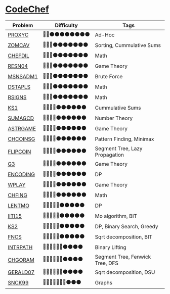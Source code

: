 # [CodeChef](https://www.codechef.com/)

Problem | Difficulty | Tags
------- | ------- | -------
[PROXYC](https://www.codechef.com//problems/PROXYC) | :red_circle::red_circle::black_circle::black_circle::black_circle::black_circle::black_circle::black_circle::black_circle::black_circle: | Ad-Hoc
[ZOMCAV](https://www.codechef.com//problems/ZOMCAV) | :red_circle::red_circle::red_circle::black_circle::black_circle::black_circle::black_circle::black_circle::black_circle::black_circle: | Sorting, Cummulative Sums
[CHEFDIL](https://www.codechef.com//problems/CHEFDIL) | :red_circle::red_circle::red_circle::black_circle::black_circle::black_circle::black_circle::black_circle::black_circle::black_circle: | Math
[RESN04](https://www.codechef.com//problems/RESN04) | :red_circle::red_circle::red_circle::black_circle::black_circle::black_circle::black_circle::black_circle::black_circle::black_circle: | Game Theory
[MSNSADM1](https://www.codechef.com//problems/MSNSADM1) | :red_circle::red_circle::red_circle::black_circle::black_circle::black_circle::black_circle::black_circle::black_circle::black_circle: | Brute Force
[DSTAPLS](https://www.codechef.com//problems/DSTAPLS) | :red_circle::red_circle::red_circle::black_circle::black_circle::black_circle::black_circle::black_circle::black_circle::black_circle: | Math
[RSIGNS](https://www.codechef.com//problems/RSIGNS) | :red_circle::red_circle::red_circle::black_circle::black_circle::black_circle::black_circle::black_circle::black_circle::black_circle: | Math
[KS1](https://www.codechef.com//problems/KS1) | :red_circle::red_circle::red_circle::red_circle::black_circle::black_circle::black_circle::black_circle::black_circle::black_circle: | Cummulative Sums
[SUMAGCD](https://www.codechef.com//problems/SUMAGCD) | :red_circle::red_circle::red_circle::red_circle::black_circle::black_circle::black_circle::black_circle::black_circle::black_circle: | Number Theory
[ASTRGAME](https://www.codechef.com//problems/ASTRGAME) | :red_circle::red_circle::red_circle::red_circle::black_circle::black_circle::black_circle::black_circle::black_circle::black_circle: | Game Theory
[CHCOINSG](https://www.codechef.com//problems/CHCOINSG) | :red_circle::red_circle::red_circle::red_circle::black_circle::black_circle::black_circle::black_circle::black_circle::black_circle: | Pattern Finding, Minimax
[FLIPCOIN](https://www.codechef.com//problems/FLIPCOIN) | :red_circle::red_circle::red_circle::red_circle::black_circle::black_circle::black_circle::black_circle::black_circle::black_circle: | Segment Tree, Lazy Propagation
[G3](https://www.codechef.com//problems/G3) | :red_circle::red_circle::red_circle::red_circle::black_circle::black_circle::black_circle::black_circle::black_circle::black_circle: | Game Theory
[ENCODING](https://www.codechef.com//problems/ENCODING) | :red_circle::red_circle::red_circle::red_circle::black_circle::black_circle::black_circle::black_circle::black_circle::black_circle: | DP
[WPLAY](https://www.codechef.com//problems/WPLAY) | :red_circle::red_circle::red_circle::red_circle::black_circle::black_circle::black_circle::black_circle::black_circle::black_circle: | Game Theory
[CHFING](https://www.codechef.com//problems/CHFING) | :red_circle::red_circle::red_circle::red_circle::black_circle::black_circle::black_circle::black_circle::black_circle::black_circle: | Math
[LENTMO](https://www.codechef.com//problems/LENTMO) | :red_circle::red_circle::red_circle::red_circle::red_circle::black_circle::black_circle::black_circle::black_circle::black_circle: | DP
[IITI15](https://www.codechef.com//problems/IITI15) | :red_circle::red_circle::red_circle::red_circle::red_circle::black_circle::black_circle::black_circle::black_circle::black_circle: | Mo algorithm, BIT
[KS2](https://www.codechef.com//problems/KS2) | :red_circle::red_circle::red_circle::red_circle::red_circle::black_circle::black_circle::black_circle::black_circle::black_circle: | DP, Binary Search, Greedy
[FNCS](https://www.codechef.com//problems/FNCS) | :red_circle::red_circle::red_circle::red_circle::red_circle::black_circle::black_circle::black_circle::black_circle::black_circle: | Sqrt decomposition, BIT
[INTRPATH](https://www.codechef.com//problems/INTRPATH) | :red_circle::red_circle::red_circle::red_circle::red_circle::red_circle::black_circle::black_circle::black_circle::black_circle: | Binary Lifting
[CHGORAM](https://www.codechef.com//problems/CHGORAM) | :red_circle::red_circle::red_circle::red_circle::red_circle::red_circle::black_circle::black_circle::black_circle::black_circle: | Segment Tree, Fenwick Tree, DFS
[GERALD07](https://www.codechef.com//problems/GERALD07) | :red_circle::red_circle::red_circle::red_circle::red_circle::red_circle::black_circle::black_circle::black_circle::black_circle: | Sqrt decomposition, DSU
[SNCK99](https://www.codechef.com//problems/SNCK99) | :red_circle::red_circle::red_circle::red_circle::red_circle::red_circle::red_circle::black_circle::black_circle::black_circle: | Graphs
